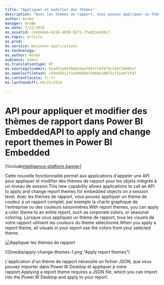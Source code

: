 ```yaml
---
title: "Appliquer et modifier des thèmes"
description: "Avec les thèmes de rapport, vous pouvez appliquer un thème de couleur à votre rapport complet, par exemple la charte graphique de l'entreprise ou des couleurs saisonnières."
author: Annbe
manager: AnnBe
ms.date: 7/22/2018
ms.assetid: c44d4deb-6158-4658-9171-7fa813e438cf
ms.topic: article
ms.prod: 
ms.service: business-applications
ms.technology: 
ms.author: Annbe
audience: Admin
ms.translationtype: HT
ms.sourcegitcommit: b1a0f1e04786d2daef091fc6f6f9c168f2b005e7
ms.openlocfilehash: cb0e85612f1da966bb75db8e19075c712a9f2fd7
ms.contentlocale: fr-fr
ms.lasthandoff: 09/25/2018

---
```

# <a name="api-to-apply-and-change-report-themes-in-power-bi-embedded"></a><span data-ttu-id="6679e-103">API pour appliquer et modifier des thèmes de rapport dans Power BI Embedded</span><span class="sxs-lookup"><span data-stu-id="6679e-103">API to apply and change report themes in Power BI Embedded</span></span>

[!include[intelligence-platform banner](../../includes/intelligence-platform.md)]




<span data-ttu-id="6679e-104">Cette nouvelle fonctionnalité permet aux applications d'appeler une API pour appliquer et modifier des thèmes de rapport pour les objets intégrés à un niveau de session.</span><span class="sxs-lookup"><span data-stu-id="6679e-104">This new capability allows applications to call an API to apply and change report themes for embedded objects on a session level.</span></span> <span data-ttu-id="6679e-105">Avec les thèmes de rapport, vous pouvez appliquer un thème de couleur à un rapport complet, par exemple la charte graphique de l'entreprise ou des couleurs saisonnières.</span><span class="sxs-lookup"><span data-stu-id="6679e-105">With report themes, you can apply a color theme to an entire report, such as corporate colors, or seasonal coloring.</span></span> <span data-ttu-id="6679e-106">Lorsque vous appliquez un thème de rapport, tous les visuels de votre rapport utilisent les couleurs du thème sélectionné.</span><span class="sxs-lookup"><span data-stu-id="6679e-106">When you apply a report theme, all visuals in your report use the colors from your selected theme.</span></span>

<span data-ttu-id="6679e-107">![](media/apply-change-themes-1.png "Appliquer les thèmes de rapport")
<!-- picture --></span><span class="sxs-lookup"><span data-stu-id="6679e-107">![](media/apply-change-themes-1.png "Apply report themes")
<!-- picture --></span></span>


<span data-ttu-id="6679e-108">L'application d'un thème de rapport nécessite un fichier JSON, que vous pouvez importer dans Power BI Desktop et appliquer à votre rapport.</span><span class="sxs-lookup"><span data-stu-id="6679e-108">Applying a report theme requires a JSON file, which you can import into the Power BI Desktop and apply to your report.</span></span> 

